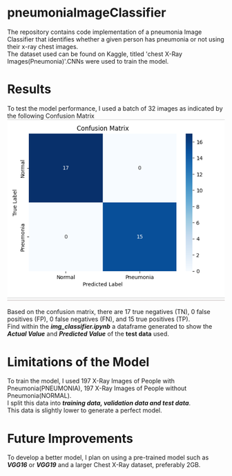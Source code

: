 # pneumoniaImageClassifier
The repository contains code implementation of a pneumonia Image Classifier that identifies whether a given person has pneumonia or not using their x-ray chest images.\
The dataset used can be found on Kaggle, titled 'chest X-Ray Images(Pneumonia)'.CNNs were used to train the model.<br />

# Results 

To test the model performance, I used a batch of 32 images as indicated by the following Confusion Matrix<br />
![Screenshot](testResults.png)

Based on the confusion matrix, there are 17 true negatives (TN), 0 false positives (FP), 0 false negatives (FN), and 15 true positives (TP). <br />
Find within the ***img_classifier.ipynb*** a dataframe generated to show the ***Actual Value*** and ***Predicted Value*** of the **test data** used. <br />



# Limitations of the Model

To train the model, I used 197 X-Ray Images of People with Pneumonia(PNEUMONIA), 197 X-Ray Images of People without Pneumonia(NORMAL).<br />
I split this data into ***training data, validation data and test data***. <br />
This data is slightly lower to generate a perfect model. <br />

# Future Improvements
To develop a better model, I plan on using a pre-trained model such as ***VGG16*** or ***VGG19*** and a larger Chest X-Ray dataset, preferably 2GB.<br />





